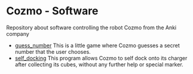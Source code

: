 # Cozmo - Software
Repository about software controlling the robot Cozmo from the Anki company 

- [guess_number](https://github.com/LucasWaelti/Cozmo/tree/master/guess_number)
This is a little game where Cozmo guesses a secret number that the user chooses. 
- [self_docking](https://github.com/LucasWaelti/Cozmo/tree/master/self_docking)
This program allows Cozmo to self dock onto its charger after collecting its cubes, without any further help or special marker.
